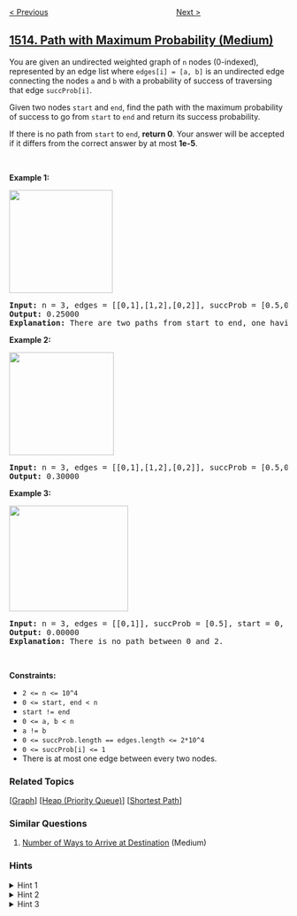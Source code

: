 <!--|This file generated by command(leetcode description); DO NOT EDIT.    |-->
<!--+----------------------------------------------------------------------+-->
<!--|@author    openset <openset.wang@gmail.com>                           |-->
<!--|@link      https://github.com/openset                                 |-->
<!--|@home      https://github.com/openset/leetcode                        |-->
<!--+----------------------------------------------------------------------+-->

[< Previous](../number-of-substrings-with-only-1s "Number of Substrings With Only 1s")
　　　　　　　　　　　　　　　　
[Next >](../best-position-for-a-service-centre "Best Position for a Service Centre")

## [1514. Path with Maximum Probability (Medium)](https://leetcode.com/problems/path-with-maximum-probability "概率最大的路径")

<p>You are given an undirected weighted graph of&nbsp;<code>n</code>&nbsp;nodes (0-indexed), represented by an edge list where&nbsp;<code>edges[i] = [a, b]</code>&nbsp;is an undirected edge connecting the nodes&nbsp;<code>a</code>&nbsp;and&nbsp;<code>b</code>&nbsp;with a probability of success of traversing that edge&nbsp;<code>succProb[i]</code>.</p>

<p>Given two nodes&nbsp;<code>start</code>&nbsp;and&nbsp;<code>end</code>, find the path with the maximum probability of success to go from&nbsp;<code>start</code>&nbsp;to&nbsp;<code>end</code>&nbsp;and return its success probability.</p>

<p>If there is no path from&nbsp;<code>start</code>&nbsp;to&nbsp;<code>end</code>, <strong>return&nbsp;0</strong>. Your answer will be accepted if it differs from the correct answer by at most <strong>1e-5</strong>.</p>

<p>&nbsp;</p>
<p><strong>Example 1:</strong></p>

<p><strong><img alt="" src="https://assets.leetcode.com/uploads/2019/09/20/1558_ex1.png" style="width: 187px; height: 186px;" /></strong></p>

<pre>
<strong>Input:</strong> n = 3, edges = [[0,1],[1,2],[0,2]], succProb = [0.5,0.5,0.2], start = 0, end = 2
<strong>Output:</strong> 0.25000
<strong>Explanation:</strong>&nbsp;There are two paths from start to end, one having a probability of success = 0.2 and the other has 0.5 * 0.5 = 0.25.
</pre>

<p><strong>Example 2:</strong></p>

<p><strong><img alt="" src="https://assets.leetcode.com/uploads/2019/09/20/1558_ex2.png" style="width: 189px; height: 186px;" /></strong></p>

<pre>
<strong>Input:</strong> n = 3, edges = [[0,1],[1,2],[0,2]], succProb = [0.5,0.5,0.3], start = 0, end = 2
<strong>Output:</strong> 0.30000
</pre>

<p><strong>Example 3:</strong></p>

<p><strong><img alt="" src="https://assets.leetcode.com/uploads/2019/09/20/1558_ex3.png" style="width: 215px; height: 191px;" /></strong></p>

<pre>
<strong>Input:</strong> n = 3, edges = [[0,1]], succProb = [0.5], start = 0, end = 2
<strong>Output:</strong> 0.00000
<strong>Explanation:</strong>&nbsp;There is no path between 0 and 2.
</pre>

<p>&nbsp;</p>
<p><strong>Constraints:</strong></p>

<ul>
	<li><code>2 &lt;= n &lt;= 10^4</code></li>
	<li><code>0 &lt;= start, end &lt; n</code></li>
	<li><code>start != end</code></li>
	<li><code>0 &lt;= a, b &lt; n</code></li>
	<li><code>a != b</code></li>
	<li><code>0 &lt;= succProb.length == edges.length &lt;= 2*10^4</code></li>
	<li><code>0 &lt;= succProb[i] &lt;= 1</code></li>
	<li>There is at most one edge between every two nodes.</li>
</ul>

### Related Topics
  [[Graph](../../tag/graph/README.md)]
  [[Heap (Priority Queue)](../../tag/heap-priority-queue/README.md)]
  [[Shortest Path](../../tag/shortest-path/README.md)]

### Similar Questions
  1. [Number of Ways to Arrive at Destination](../number-of-ways-to-arrive-at-destination) (Medium)

### Hints
<details>
<summary>Hint 1</summary>
Multiplying probabilities will result in precision errors.
</details>

<details>
<summary>Hint 2</summary>
Take log probabilities to sum up numbers instead of multiplying them.
</details>

<details>
<summary>Hint 3</summary>
Use Dijkstra's algorithm to find the minimum path between the two nodes after negating all costs.
</details>

